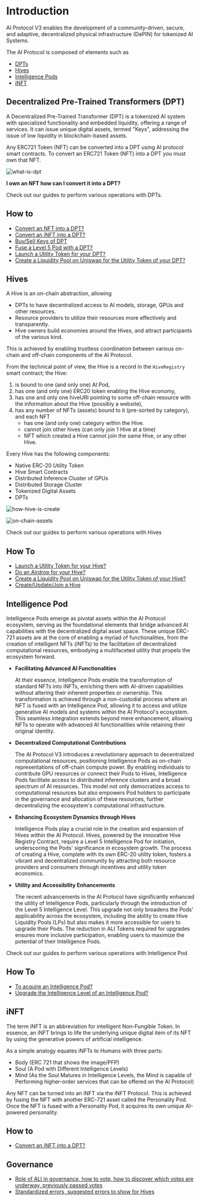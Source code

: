 # Introduction
AI Protocol V3 enables the development of a community-driven, secure, and adaptive, decentralized physical
infrastructure (DePIN) for tokenized AI Systems.

The AI Protocol is composed of elements such as 
* [DPTs](#decentralized-pre-trained-transformers-dpt)
* [Hives](#hives)
* [Intelligence Pods](#intelligence-pod)
* [iNFT](#inft)

## Decentralized Pre-Trained Transformers (DPT)
A Decentralized Pre-Trained Transformer (DPT) is a tokenized AI system with specialized functionality and embedded
liquidity, offering a range of services. It can issue unique digital assets, termed "Keys", addressing the issue of low
liquidity in blockchain-based assets.

Any ERC721 Token (NFT) can be converted into a DPT using AI protocol smart contracts. To convert an ERC721 Token (NFT)
into a DPT you must own that NFT.

![what-is-dpt](./guides/intelligence-pod/images/what-is-dpt.png)

**I own an NFT how can I convert it into a DPT?**

Check out our guides to perform various operations with DPTs.

## How to
 
* [Convert an NFT into a DPT?](./guides/convert-nft-to-dpt/README.md)
* [Convert an iNFT into a DPT?](./guides/convert-inft-to-dpt/README.md)
* [Buy/Sell Keys of DPT](./guides/buy-sell-keys-of-dpt/buy-sell-keys-of-dpt.md)
* [Fuse a Level 5 Pod with a DPT?](./guides/fuse-pod-with-dpt/fuse-pod-with-dpt.md)
* [Launch a Utility Token for your DPT?](./guides/how-to-launch-utility-token/how-to-launch-utility-token-dpt.md)
* [Create a Liquidity Pool on Uniswap for the Utility Token of your DPT?](./guides/how-to-create-liquidity-pool-dpt.md)

## Hives
A Hive is an on-chain abstraction, allowing
* DPTs to have decentralized access to AI models, storage, GPUs and other resources.
* Resource providers to utilize their resources more effectively and transparently.
* Hive owners build economies around the Hives, and attract participants of the various kind.

This is achieved by enabling trustless coordination between various on-chain and off-chain components of the
AI Protocol.

From the technical point of view,
the Hive is a record in the `HiveRegistry` smart contract; the Hive:
1) is bound to one (and only one) AI Pod,
2) has one (and only one) ERC20 token enabling the Hive economy,
3) has one and only one hiveURI pointing to some off-chain resource with the information about the Hive
   (possibly a website),
4) has any number of NFTs (assets) bound to it (pre-sorted by category), and each NFT
   * has one (and only one) category within the Hive.
   * cannot join other hives (can only join 1 Hive at a time)
   * NFT which created a Hive cannot join the same Hive, or any other Hive.

Every Hive has the following components:
 * Native ERC-20 Utility Token
 * Hive Smart Contracts
 * Distributed Inference Cluster of GPUs
 * Distributed Storage Cluster
 * Tokenized Digital Assets
 * DPTs

![how-hive-is-create](./guides/intelligence-pod/images/how-hive-created.png)

![on-chain-assets](./guides/intelligence-pod/images/on-chain-assets.png)

Check out our guides to perform various operations with Hives

## How To

* [Launch a Utility Token for your Hive?](./guides/how-to-launch-utility-token/how-to-launch-utility-token.md)
* [Do an Airdrop for your Hive?](./guides/how-to-airdrop.md)
* [Create a Liquidity Pool on Uniswap for the Utility Token of your Hive?](./guides/how-to-create-liquidity-pool.md)
* [Create/Update/Join a Hive](./guides/how-to-hive.md)

## Intelligence Pod

Intelligence Pods emerge as pivotal assets within the AI Protocol ecosystem, serving as the foundational elements that bridge advanced AI capabilities with the decentralized digital asset space. These unique ERC-721 assets are at the core of enabling a myriad of functionalities, from the creation of intelligent NFTs (iNFTs) to the facilitation of decentralized computational resources, embodying a multifaceted utility that propels the ecosystem forward.

* **Facilitating Advanced AI Functionalities**
   
   At their essence, Intelligence Pods enable the transformation of standard NFTs into iNFTs, enriching them with AI-driven capabilities without altering their inherent properties or ownership. This transformation is achieved through a non-custodial process where an NFT is fused with an Intelligence Pod, allowing it to access and utilize generative AI models and systems within the AI Protocol's ecosystem. This seamless integration extends beyond mere enhancement, allowing NFTs to operate with advanced AI functionalities while retaining their original identity.

* **Decentralized Computational Contributions**

   The AI Protocol V3 introduces a revolutionary approach to decentralized computational resources, positioning Intelligence Pods as on-chain representations of off-chain compute power. By enabling individuals to contribute GPU resources or connect their Pods to Hives, Intelligence Pods facilitate access to distributed inference clusters and a broad spectrum of AI resources. This model not only democratizes access to computational resources but also empowers Pod holders to participate in the governance and allocation of these resources, further decentralizing the ecosystem's computational infrastructure.

* **Enhancing Ecosystem Dynamics through Hives**

   Intelligence Pods play a crucial role in the creation and expansion of Hives within the AI Protocol. Hives, powered by the innovative Hive Registry Contract, require a Level 5 Intelligence Pod for initiation, underscoring the Pods' significance in ecosystem growth. The process of creating a Hive, complete with its own ERC-20 utility token, fosters a vibrant and decentralized community by attracting both resource providers and consumers through incentives and utility token economics.

* **Utility and Accessibility Enhancements**

   The recent advancements in the AI Protocol have significantly enhanced the utility of Intelligence Pods, particularly through the introduction of the Level 5 Intelligence Level. This upgrade not only broadens the Pods' applicability across the ecosystem, including the ability to create Hive Liquidity Pools (LPs) but also makes it more accessible for users to upgrade their Pods. The reduction in ALI Tokens required for upgrades ensures more inclusive participation, enabling users to maximize the potential of their Intelligence Pods.

Check out our guides to perform various operations with Intelligence Pod

## How To

* [To acquire an Intelligence Pod?](./guides/intelligence-pod/how-to-acquire-an-ai-pod.md)
* [Upgrade the Intelligence Level of an Intelligence Pod?](./guides/intelligence-pod/how-to-upgrade-ai-pod.md)


## iNFT
The term iNFT is an abbreviation for intelligent Non-Fungible Token. In essence, an iNFT brings to life the underlying unique digital item of its NFT by using the generative powers of artificial intelligence.

As a simple analogy equates iNFTs to Humans with three parts:

* Body (ERC 721 that shows the image/PFP) 
* Soul (A Pod with Different Intelligence Levels) 
* Mind (As the Soul Matures in Intelligence Levels, the Mind is capable of Performing higher-order services that can be offered on the AI Protocol)

Any NFT can be turned into an iNFT via the iNFT Protocol. This is achieved by fusing the NFT with another ERC-721 asset called the Personality Pod. Once the NFT is fused with a Personality Pod, it acquires its own unique AI-powered personality.

## How to
* [Convert an iNFT into a DPT?](./guides/convert-inft-to-dpt/README.md)

## Governance

* [Role of ALI in governance, how to vote, how to discover which votes are underway, previously passed votes](./guides/governance.md)
* [Standardized errors, suggested errors to show for Hives](./guides/governance.md#governance-errors-)
